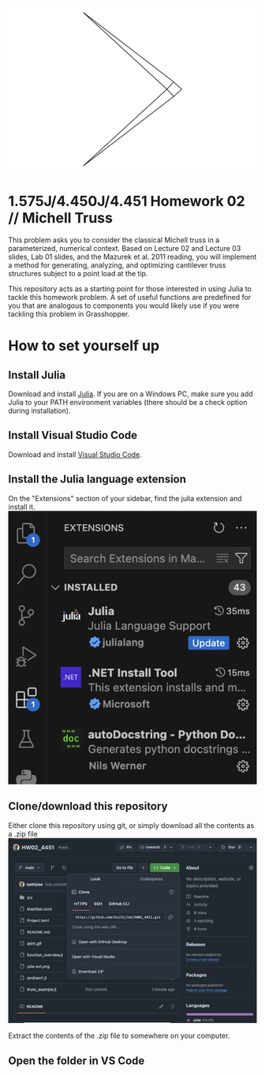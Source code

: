 ![](readme_figures/anim.gif)
# 1.575J/4.450J/4.451 Homework 02 // Michell Truss
This problem asks you to consider the classical Michell truss in a parameterized, numerical context. Based on Lecture 02 and Lecture 03 slides, Lab 01 slides, and the Mazurek et al. 2011 reading, you will implement a method for generating, analyzing, and optimizing cantilever truss structures subject to a point load at the tip.

This repository acts as a starting point for those interested in using Julia to tackle this homework problem. A set of useful functions are predefined for you that are analogous to components you would likely use if you were tackling this problem in Grasshopper.

# How to set yourself up
## Install Julia
Download and install [Julia](https://julialang.org/). If you are on a Windows PC, make sure you add Julia to your PATH environment variables (there should be a check option during installation).

## Install Visual Studio Code
Download and install [Visual Studio Code](https://code.visualstudio.com/).

## Install the Julia language extension
On the "Extensions" section of your sidebar, find the julia extension and install it.
![](readme_figures/julia-ext.png)

## Clone/download this repository
Either clone this repository using git, or simply download all the contents as a .zip file
![](readme_figures/download-repo.png)

Extract the contents of the .zip file to somewhere on your computer.

## Open the folder in VS Code
